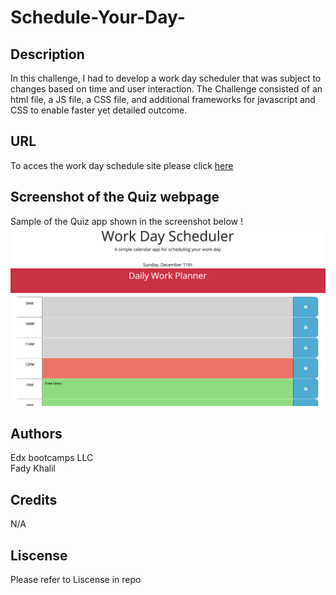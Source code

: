 # Schedule-Your-Day-

## Description
In this challenge, I had to develop a work day scheduler that was subject to changes based on time and user interaction. The Challenge consisted of an html file, a JS file, a CSS file, and additional frameworks for javascript and CSS to enable faster yet detailed outcome. 

## URL
To acces the work day schedule site please click [here](https://whirlwindraven.github.io/The-Test/)

## Screenshot of the Quiz webpage 
Sample of the Quiz app shown in the screenshot below !
![Screenshot-of-Work-Day-Schedule](./Work%20day%20schedule%20screenshot.png)

## Authors
Edx bootcamps LLC <br>
Fady Khalil

## Credits 
N/A

## Liscense 
Please refer to Liscense in repo 